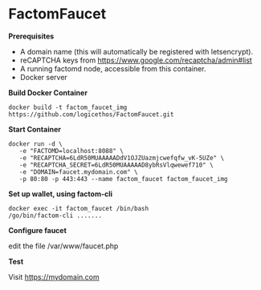 # FactomFaucet

**Prerequisites**

 - A domain name (this will automatically be registered with letsencrypt).
 - reCAPTCHA keys from https://www.google.com/recaptcha/admin#list
 - A running factomd node, accessible from this container. 
 - Docker server
    
   
**Build Docker Container**

    docker build -t factom_faucet_img https://github.com/logicethos/FactomFaucet.git

**Start Container**

    docker run -d \
       -e "FACTOMD=localhost:8088" \
       -e "RECAPTCHA=6LdR50MUAAAAADdV1OJZUazmjcwefqfw_vK-5UZe" \
       -e "RECAPTCHA_SECRET=6LdR50MUAAAAAD8ybRsVlqwewef710" \
       -e "DOMAIN=faucet.mydomain.com" \
       -p 80:80 -p 443:443 --name factom_faucet factom_faucet_img


**Set up wallet, using factom-cli**

    docker exec -it factom_faucet /bin/bash
    /go/bin/factom-cli .......
    
**Configure faucet**

edit  the file /var/www/faucet.php

**Test**

Visit https://mydomain.com
